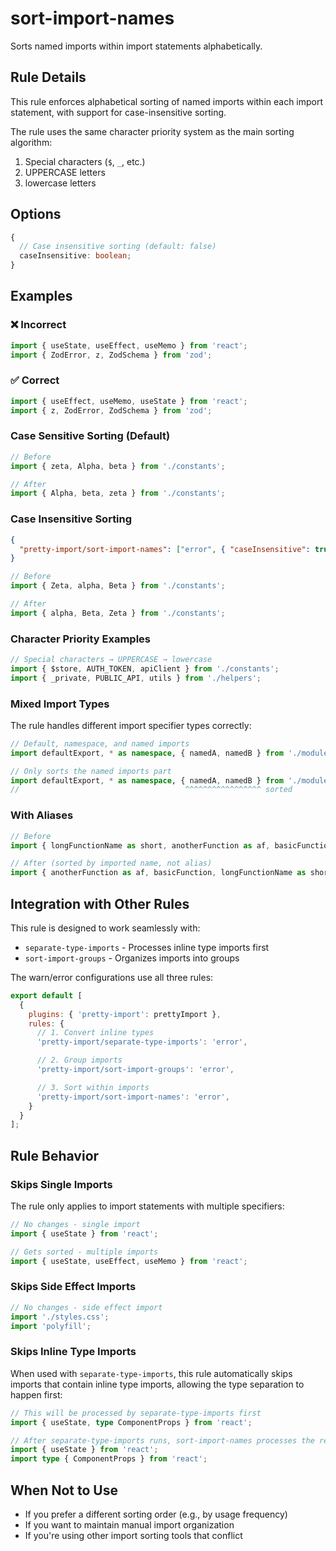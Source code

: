 # sort-import-names

Sorts named imports within import statements alphabetically.

## Rule Details

This rule enforces alphabetical sorting of named imports within each import
statement, with support for case-insensitive sorting.

The rule uses the same character priority system as the main sorting algorithm:

1. Special characters (`$`, `_`, etc.)
2. UPPERCASE letters  
3. lowercase letters

## Options

```typescript
{
  // Case insensitive sorting (default: false)
  caseInsensitive: boolean;
}
```

## Examples

### ❌ Incorrect

```typescript
import { useState, useEffect, useMemo } from 'react';
import { ZodError, z, ZodSchema } from 'zod';
```

### ✅ Correct

```typescript
import { useEffect, useMemo, useState } from 'react';
import { z, ZodError, ZodSchema } from 'zod';
```

### Case Sensitive Sorting (Default)

```typescript
// Before
import { zeta, Alpha, beta } from './constants';

// After  
import { Alpha, beta, zeta } from './constants';
```

### Case Insensitive Sorting

```json
{
  "pretty-import/sort-import-names": ["error", { "caseInsensitive": true }]
}
```

```typescript
// Before
import { Zeta, alpha, Beta } from './constants';

// After
import { alpha, Beta, Zeta } from './constants';
```

### Character Priority Examples

```typescript
// Special characters → UPPERCASE → lowercase
import { $store, AUTH_TOKEN, apiClient } from './constants';
import { _private, PUBLIC_API, utils } from './helpers';
```

### Mixed Import Types

The rule handles different import specifier types correctly:

```typescript
// Default, namespace, and named imports
import defaultExport, * as namespace, { namedA, namedB } from './module';

// Only sorts the named imports part
import defaultExport, * as namespace, { namedA, namedB } from './module';
//                                     ^^^^^^^^^^^^^^^^^ sorted
```

### With Aliases

```typescript
// Before
import { longFunctionName as short, anotherFunction as af, basicFunction } from './utils';

// After (sorted by imported name, not alias)
import { anotherFunction as af, basicFunction, longFunctionName as short } from './utils';
```

## Integration with Other Rules

This rule is designed to work seamlessly with:

- `separate-type-imports` - Processes inline type imports first
- `sort-import-groups` - Organizes imports into groups

The warn/error configurations use all three rules:

```js
export default [
  {
    plugins: { 'pretty-import': prettyImport },
    rules: {
      // 1. Convert inline types
      'pretty-import/separate-type-imports': 'error',

      // 2. Group imports  
      'pretty-import/sort-import-groups': 'error',

      // 3. Sort within imports
      'pretty-import/sort-import-names': 'error',
    }
  }
];
```

## Rule Behavior

### Skips Single Imports

The rule only applies to import statements with multiple specifiers:

```typescript
// No changes - single import
import { useState } from 'react';

// Gets sorted - multiple imports  
import { useState, useEffect, useMemo } from 'react';
```

### Skips Side Effect Imports

```typescript
// No changes - side effect import
import './styles.css';
import 'polyfill';
```

### Skips Inline Type Imports

When used with `separate-type-imports`, this rule automatically skips imports
that contain inline type imports, allowing the type separation to happen first:

```typescript
// This will be processed by separate-type-imports first
import { useState, type ComponentProps } from 'react';

// After separate-type-imports runs, sort-import-names processes the result
import { useState } from 'react';
import type { ComponentProps } from 'react';
```

## When Not to Use

- If you prefer a different sorting order (e.g., by usage frequency)
- If you want to maintain manual import organization  
- If you're using other import sorting tools that conflict
